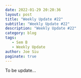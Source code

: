 ```yaml
---
date: 2022-01-29 20:20:36
layout: post
title: "Weekly Update #22"
subtitle: "Weekly Update #22"
description: "Weekly Update #22"
category: blog
tags:
   - Sem B
   - Weekly Update
author: Joe Siu
paginate: true
---
```

To be update...

